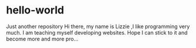 # hello-world
Just another repository
Hi there, my name is Lizzie ,I like programming very much. I am teaching myself developing websites.
Hope I can stick to it and become more and more pro...
